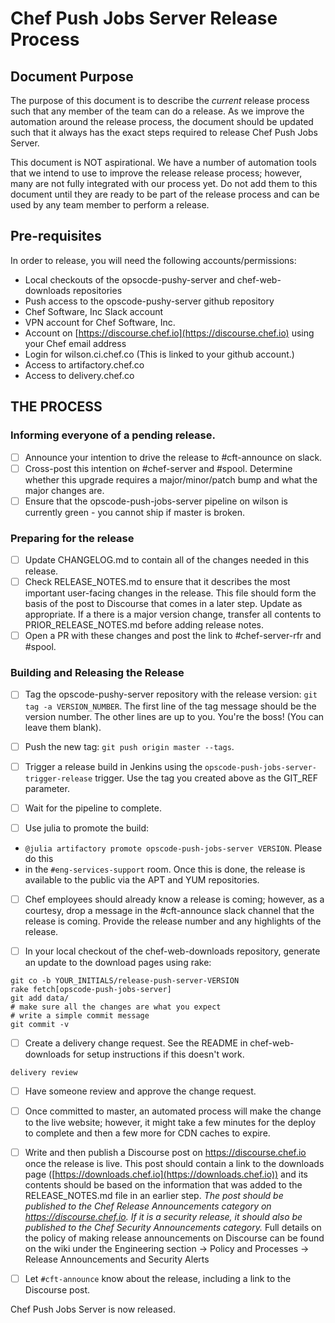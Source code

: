 # Chef Push Jobs Server Release Process

## Document Purpose

The purpose of this document is to describe the *current* release
process such that any member of the team can do a release.  As we
improve the automation around the release process, the document should
be updated such that it always has the exact steps required to release
Chef Push Jobs Server.

This document is NOT aspirational.  We have a number of automation
tools that we intend to use to improve the release release process;
however, many are not fully integrated with our process yet. Do not
add them to this document until they are ready to be part of the
release process and can be used by any team member to perform a
release.

## Pre-requisites

In order to release, you will need the following accounts/permissions:

- Local checkouts of the opsocde-pushy-server and chef-web-downloads repositories
- Push access to the opscode-pushy-server github repository
- Chef Software, Inc Slack account
- VPN account for Chef Software, Inc.
- Account on [https://discourse.chef.io](https://discourse.chef.io) using your Chef email address
- Login for wilson.ci.chef.co (This is linked to your github account.)
- Access to artifactory.chef.co
- Access to delivery.chef.co

## THE PROCESS
### Informing everyone of a pending release.

- [ ] Announce your intention to drive the release to #cft-announce on slack.
- [ ] Cross-post this intention on #chef-server and #spool.  Determine whether
  this upgrade requires a major/minor/patch bump and what the major changes
  are.
- [ ] Ensure that the opscode-push-jobs-server pipeline on wilson is currently green - you
  cannot ship if master is broken.

### Preparing for the release

- [ ] Update CHANGELOG.md to contain all of the changes needed in this release.
- [ ] Check RELEASE_NOTES.md to ensure that it describes the
  most important user-facing changes in the release. This file should
  form the basis of the post to Discourse that comes in a later step. Update as
  appropriate.  If a there is a major version change, transfer all
  contents to PRIOR_RELEASE_NOTES.md before adding release notes.
- [ ] Open a PR with these changes and post the link to #chef-server-rfr
  and #spool.

### Building and Releasing the Release

- [ ] Tag the opscode-pushy-server repository with the release version: `git
  tag -a VERSION_NUMBER`. The first line of the tag message should be
  the version number. The other lines are up to you. You're the boss!
  (You can leave them blank).

- [ ] Push the new tag: `git push origin master --tags`.

- [ ] Trigger a release build in Jenkins using the
  `opscode-push-jobs-server-trigger-release` trigger.  Use the tag you created
  above as the GIT_REF parameter.

- [ ] Wait for the pipeline to complete.

- [ ] Use julia to promote the build:
- `@julia artifactory promote opscode-push-jobs-server VERSION`. Please do this
- in the `#eng-services-support` room.  Once this is done, the release is
  available to the public via the APT and YUM repositories.

- [ ] Chef employees should already know a release is coming; however, as a
  courtesy, drop a message in the #cft-announce slack channel that the release
  is coming. Provide the release number and any highlights of the release.

- [ ] In your local checkout of the chef-web-downloads repository,
generate an update to the download pages using rake:

```
git co -b YOUR_INITIALS/release-push-server-VERSION
rake fetch[opscode-push-jobs-server]
git add data/
# make sure all the changes are what you expect
# write a simple commit message
git commit -v
```

- [ ] Create a delivery change request. See the README in
  chef-web-downloads for setup instructions if this doesn't work.

```
delivery review
```

- [ ] Have someone review and approve the change request.

- [ ] Once committed to master, an automated process will make the
  change to the live website; however, it might take a few minutes for
  the deploy to complete and then a few more for CDN caches to expire.

- [ ] Write and then publish a Discourse post on https://discourse.chef.io
  once the release is live. This post should contain a link to the downloads
  page ([https://downloads.chef.io](https://downloads.chef.io)) and its contents
  should be based on the information that was added to the RELEASE_NOTES.md file
  in an earlier step. *The post should  be published to the Chef Release
  Announcements category on https://discourse.chef.io. If it is a security
  release, it should also be published to the Chef Security Announcements
  category.* Full details on the policy of making release announcements on
  Discourse can be found on the wiki under the Engineering section ->
  Policy and Processes -> Release Announcements and Security Alerts

- [ ] Let `#cft-announce` know about the release, including a link to the Discourse post.

Chef Push Jobs Server is now released.
